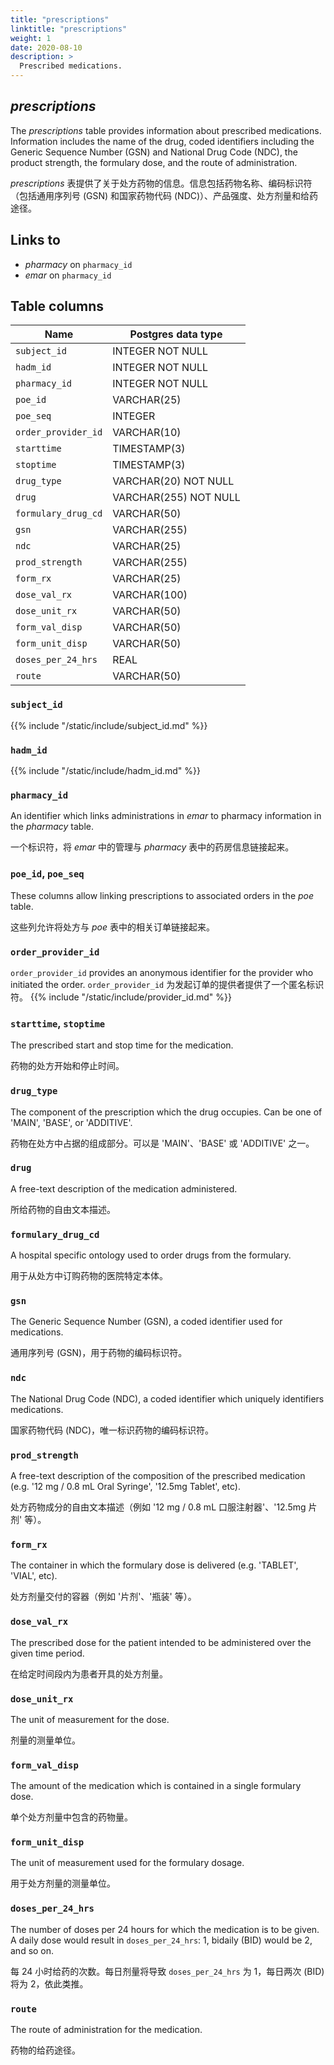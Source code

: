 ```yaml
---
title: "prescriptions"
linktitle: "prescriptions"
weight: 1
date: 2020-08-10
description: >
  Prescribed medications.
---
```


## *prescriptions*

The *prescriptions* table provides information about prescribed medications. Information includes the name of the drug, coded identifiers including the Generic Sequence Number (GSN) and National Drug Code (NDC), the product strength, the formulary dose, and the route of administration.

*prescriptions* 表提供了关于处方药物的信息。信息包括药物名称、编码标识符（包括通用序列号 (GSN) 和国家药物代码 (NDC)）、产品强度、处方剂量和给药途径。

## Links to

* *pharmacy* on `pharmacy_id`
* *emar* on `pharmacy_id`

<!--

# Important considerations

-->

## Table columns

| Name                | Postgres data type    |
|---------------------|-----------------------|
| `subject_id`        | INTEGER NOT NULL      |
| `hadm_id`           | INTEGER NOT NULL      |
| `pharmacy_id`       | INTEGER NOT NULL      |
| `poe_id`            | VARCHAR(25)           |
| `poe_seq`           | INTEGER               |
| `order_provider_id` | VARCHAR(10)           |
| `starttime`         | TIMESTAMP(3)          |
| `stoptime`          | TIMESTAMP(3)          |
| `drug_type`         | VARCHAR(20) NOT NULL  |
| `drug`              | VARCHAR(255) NOT NULL |
| `formulary_drug_cd` | VARCHAR(50)           |
| `gsn`               | VARCHAR(255)          |
| `ndc`               | VARCHAR(25)           |
| `prod_strength`     | VARCHAR(255)          |
| `form_rx`           | VARCHAR(25)           |
| `dose_val_rx`       | VARCHAR(100)          |
| `dose_unit_rx`      | VARCHAR(50)           |
| `form_val_disp`     | VARCHAR(50)           |
| `form_unit_disp`    | VARCHAR(50)           |
| `doses_per_24_hrs`  | REAL                  |
| `route`             | VARCHAR(50)           |

### `subject_id`

{{% include "/static/include/subject_id.md" %}}

### `hadm_id`

{{% include "/static/include/hadm_id.md" %}}

### `pharmacy_id`

An identifier which links administrations in *emar* to pharmacy information in the *pharmacy* table.

一个标识符，将 *emar* 中的管理与 *pharmacy* 表中的药房信息链接起来。

### `poe_id`, `poe_seq`

These columns allow linking prescriptions to associated orders in the *poe* table.

这些列允许将处方与 *poe* 表中的相关订单链接起来。

### `order_provider_id`

`order_provider_id` provides an anonymous identifier for the provider who initiated the order.
`order_provider_id` 为发起订单的提供者提供了一个匿名标识符。
{{% include "/static/include/provider_id.md" %}}

### `starttime`, `stoptime`

The prescribed start and stop time for the medication.

药物的处方开始和停止时间。

### `drug_type`

The component of the prescription which the drug occupies. Can be one of 'MAIN', 'BASE', or 'ADDITIVE'.

药物在处方中占据的组成部分。可以是 'MAIN'、'BASE' 或 'ADDITIVE' 之一。

### `drug`

A free-text description of the medication administered.

所给药物的自由文本描述。

### `formulary_drug_cd`

A hospital specific ontology used to order drugs from the formulary.

用于从处方中订购药物的医院特定本体。

### `gsn`

The Generic Sequence Number (GSN), a coded identifier used for medications.

通用序列号 (GSN)，用于药物的编码标识符。

### `ndc`

The National Drug Code (NDC), a coded identifier which uniquely identifiers medications.

国家药物代码 (NDC)，唯一标识药物的编码标识符。

### `prod_strength`

A free-text description of the composition of the prescribed medication (e.g. '12 mg / 0.8 mL Oral Syringe', '12.5mg Tablet', etc).

处方药物成分的自由文本描述（例如 '12 mg / 0.8 mL 口服注射器'、'12.5mg 片剂' 等）。

### `form_rx`

The container in which the formulary dose is delivered (e.g. 'TABLET', 'VIAL', etc).

处方剂量交付的容器（例如 '片剂'、'瓶装' 等）。

### `dose_val_rx`

The prescribed dose for the patient intended to be administered over the given time period.

在给定时间段内为患者开具的处方剂量。

### `dose_unit_rx`

The unit of measurement for the dose.

剂量的测量单位。

### `form_val_disp`

The amount of the medication which is contained in a single formulary dose.

单个处方剂量中包含的药物量。

### `form_unit_disp`

The unit of measurement used for the formulary dosage.

用于处方剂量的测量单位。

### `doses_per_24_hrs`

The number of doses per 24 hours for which the medication is to be given. A daily dose would result in `doses_per_24_hrs`: 1, bidaily (BID) would be 2, and so on.

每 24 小时给药的次数。每日剂量将导致 `doses_per_24_hrs` 为 1，每日两次 (BID) 将为 2，依此类推。

### `route`

The route of administration for the medication.

药物的给药途径。
